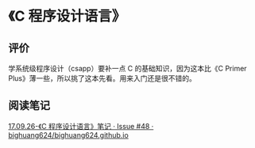 # 《C 程序设计语言》

## 评价

学系统级程序设计（csapp）要补一点 C 的基础知识，因为这本比《C Primer Plus》薄一些，所以挑了这本先看。用来入门还是很不错的。

## 阅读笔记

[17.09.26-《C 程序设计语言》笔记 · Issue #48 · bighuang624/bighuang624.github.io](https://github.com/bighuang624/bighuang624.github.io/issues/48)